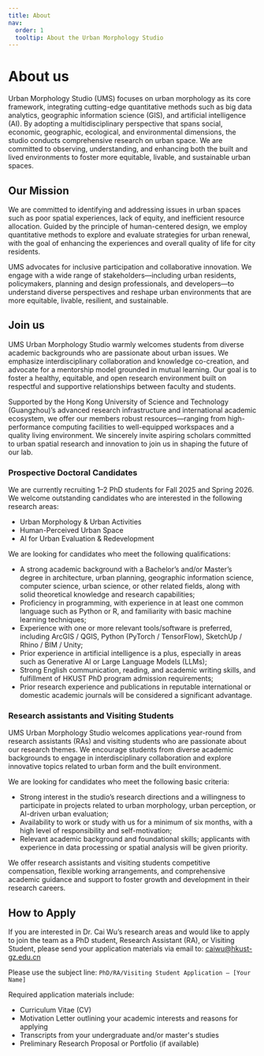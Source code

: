 ```yaml
---
title: About
nav:
  order: 1
  tooltip: About the Urban Morphology Studio
---
```


# About us

Urban Morphology Studio (UMS) focuses on urban morphology as its core framework, integrating cutting-edge quantitative methods such as big data analytics, geographic information science (GIS), and artificial intelligence (AI). By adopting a multidisciplinary perspective that spans social, economic, geographic, ecological, and environmental dimensions, the studio conducts comprehensive research on urban space. We are committed to observing, understanding, and enhancing both the built and lived environments to foster more equitable, livable, and sustainable urban spaces.

## Our Mission

We are committed to identifying and addressing issues in urban spaces such as poor spatial experiences, lack of equity, and inefficient resource allocation. Guided by the principle of human-centered design, we employ quantitative methods to explore and evaluate strategies for urban renewal, with the goal of enhancing the experiences and overall quality of life for city residents.

UMS advocates for inclusive participation and collaborative innovation. We engage with a wide range of stakeholders—including urban residents, policymakers, planning and design professionals, and developers—to understand diverse perspectives and reshape urban environments that are more equitable, livable, resilient, and sustainable.

## Join us

UMS Urban Morphology Studio warmly welcomes students from diverse academic backgrounds who are passionate about urban issues. We emphasize interdisciplinary collaboration and knowledge co-creation, and advocate for a mentorship model grounded in mutual learning. Our goal is to foster a healthy, equitable, and open research environment built on respectful and supportive relationships between faculty and students.

Supported by the Hong Kong University of Science and Technology (Guangzhou)’s advanced research infrastructure and international academic ecosystem, we offer our members robust resources—ranging from high-performance computing facilities to well-equipped workspaces and a quality living environment. We sincerely invite aspiring scholars committed to urban spatial research and innovation to join us in shaping the future of our lab.

### Prospective Doctoral Candidates

We are currently recruiting 1–2 PhD students for Fall 2025 and Spring 2026. We welcome outstanding candidates who are interested in the following research areas:

*   Urban Morphology & Urban Activities
*   Human-Perceived Urban Space
*   AI for Urban Evaluation & Redevelopment

We are looking for candidates who meet the following qualifications:

*   A strong academic background with a Bachelor’s and/or Master’s degree in architecture, urban planning, geographic information science, computer science, urban science, or other related fields, along with solid theoretical knowledge and research capabilities;
*   Proficiency in programming, with experience in at least one common language such as Python or R, and familiarity with basic machine learning techniques;
*   Experience with one or more relevant tools/software is preferred, including ArcGIS / QGIS, Python (PyTorch / TensorFlow), SketchUp / Rhino / BIM / Unity;
*   Prior experience in artificial intelligence is a plus, especially in areas such as Generative AI or Large Language Models (LLMs);
*   Strong English communication, reading, and academic writing skills, and fulfillment of HKUST PhD program admission requirements;
*   Prior research experience and publications in reputable international or domestic academic journals will be considered a significant advantage.

### Research assistants and Visiting Students

UMS Urban Morphology Studio welcomes applications year-round from research assistants (RAs) and visiting students who are passionate about our research themes. We encourage students from diverse academic backgrounds to engage in interdisciplinary collaboration and explore innovative topics related to urban form and the built environment.

We are looking for candidates who meet the following basic criteria:

*   Strong interest in the studio’s research directions and a willingness to participate in projects related to urban morphology, urban perception, or AI-driven urban evaluation;
*   Availability to work or study with us for a minimum of six months, with a high level of responsibility and self-motivation;
*   Relevant academic background and foundational skills; applicants with experience in data processing or spatial analysis will be given priority.

We offer research assistants and visiting students competitive compensation, flexible working arrangements, and comprehensive academic guidance and support to foster growth and development in their research careers.

## How to Apply

If you are interested in Dr. Cai Wu’s research areas and would like to apply to join the team as a PhD student, Research Assistant (RA), or Visiting Student, please send your application materials via email to: [caiwu@hkust-gz.edu.cn](mailto:caiwu@hkust-gz.edu.cn)

Please use the subject line:
`PhD/RA/Visiting Student Application – [Your Name]`

Required application materials include:

*   Curriculum Vitae (CV)
*   Motivation Letter outlining your academic interests and reasons for applying
*   Transcripts from your undergraduate and/or master's studies
*   Preliminary Research Proposal or Portfolio (if available)